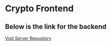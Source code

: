 # Crypto Frontend

## Below is the link for the backend 

[Visit Server Repository]([https://www.openai.com](https://github.com/khanaftaba1/Crypto_Server))
